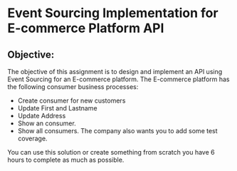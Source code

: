 # Event Sourcing Implementation for E-commerce Platform API

## Objective:
The objective of this assignment is to design and implement an API using Event Sourcing for an E-commerce platform. 
The E-commerce platform has the following consumer business processes:
* Create consumer for new customers
* Update First and Lastname
* Update Address
* Show an consumer.
* Show all consumers.
The company also wants you to add some test coverage.

You can use this solution or create something from scratch you have 6 hours to complete as much as possible.